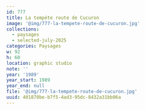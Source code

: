 ```yaml
---
id: 777
title: La tempéte route de Cucuron
image: '@img/777-la-tempete-route-de-cucuron.jpg'
collections:
  - paysages
  - selected-july-2025
categories: Paysages
w: 92
h: 60
location: graphic studio
note: ''
year: '1989'
year_start: 1989
year_end: null
file: '@img/777-la-tempete-route-de-cucuron.jpg'
uuid: 401870be-b7f5-4ad3-95dc-8432a31bb06a
---
```


